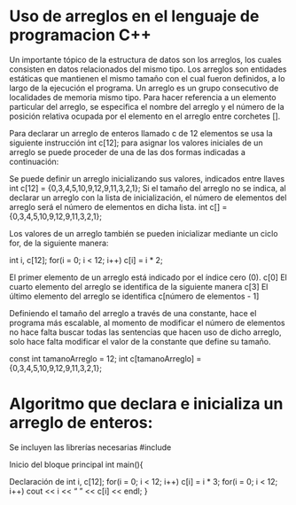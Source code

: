 # Uso de arreglos en el lenguaje de programacion C++

Un importante tópico de la estructura de datos son los arreglos, los cuales consisten en datos relacionados del mismo tipo.
Los arreglos son entidades estáticas que mantienen el mismo tamaño con el cual fueron definidos, a lo largo de la ejecución el programa.
Un arreglo es un grupo consecutivo de localidades de memoria  mismo tipo.
Para hacer referencia a un elemento particular del arreglo, se especifica el nombre del arreglo y el número de la posición relativa ocupada por el elemento en el arreglo entre corchetes [].

Para declarar un arreglo de enteros llamado c de 12 elementos se usa la siguiente instrucción
int c[12];
para asignar los valores iniciales de un arreglo se puede proceder de una de las dos formas indicadas a continuación:

Se puede definir un arreglo inicializando sus valores, indicados entre llaves
int c[12] = {0,3,4,5,10,9,12,9,11,3,2,1};
Si el tamaño del arreglo no se indica, al declarar un arreglo con la lista de inicialización, el número de elementos del arreglo será el número de elementos en dicha lista.
int c[] = {0,3,4,5,10,9,12,9,11,3,2,1};

Los valores de un arreglo también se pueden inicializar mediante un ciclo for, de la siguiente manera:

int i, c[12];
for(i = 0; i < 12; i++)
    c[i] = i * 2;

El primer elemento de un arreglo está indicado por el índice cero (0).
c[0]
El cuarto elemento del arreglo se identifica de la siguiente manera
c[3]
El último elemento del arreglo se identifica
c[número de elementos - 1]

Definiendo el tamaño del arreglo a través de una constante, hace el programa más escalable, al momento de modificar el número de elementos  no hace falta buscar todas las sentencias que hacen uso de dicho arreglo, solo hace falta modificar el valor de la constante que define su tamaño.

const int tamanoArreglo = 12;
int c[tamanoArreglo] = {0,3,4,5,10,9,12,9,11,3,2,1};

# Algoritmo que declara e inicializa un arreglo de enteros:

Se incluyen las librerías necesarias
#include <iostream>

Inicio del bloque principal
int main(){

Declaración de 
    int i, c[12];
    for(i = 0; i < 12; i++)
        c[i] = i * 3;
    for(i = 0; i < 12; i++)
        cout << i << “ ” << c[i] << endl;
}

